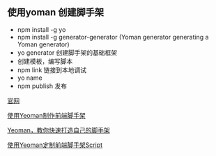 ## 使用yoman 创建脚手架 

- npm install -g yo
- npm install -g generator-generator (Yoman generator generating a Yoman generator)
- yo generator 创建脚手架的基础框架
- 创建模板，编写脚本
- npm link 链接到本地调试
- yo name 
- npm publish 发布

[官网](http://yeoman.io/)

[使用Yeoman制作前端脚手架](https://www.jianshu.com/p/b69661065a8d)

[Yeoman，教你快速打造自己的脚手架](https://www.jianshu.com/p/038c6b91f667)

[使用Yeoman定制前端脚手架Script
](https://www.aliyun.com/jiaocheng/980711.html?spm=5176.100033.2.6.7e2648a03MEw8G)


